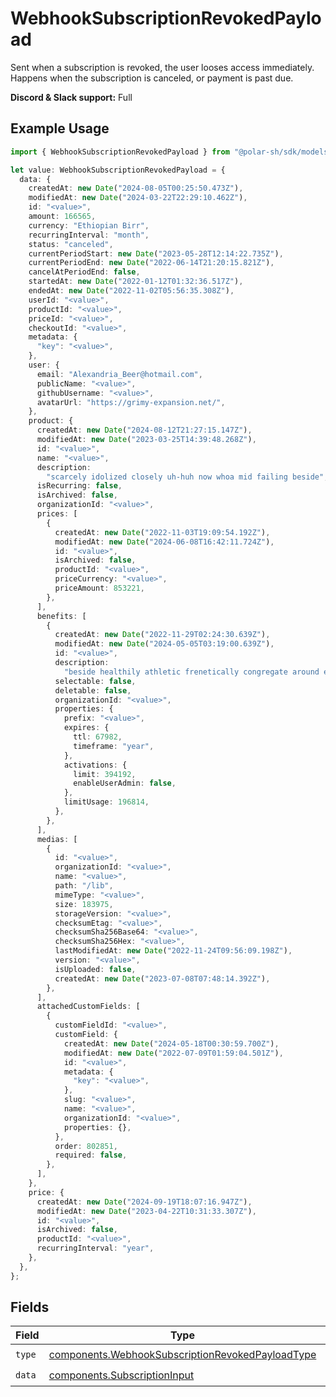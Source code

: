 # WebhookSubscriptionRevokedPayload

Sent when a subscription is revoked, the user looses access immediately.
Happens when the subscription is canceled, or payment is past due.

**Discord & Slack support:** Full

## Example Usage

```typescript
import { WebhookSubscriptionRevokedPayload } from "@polar-sh/sdk/models/components";

let value: WebhookSubscriptionRevokedPayload = {
  data: {
    createdAt: new Date("2024-08-05T00:25:50.473Z"),
    modifiedAt: new Date("2024-03-22T22:29:10.462Z"),
    id: "<value>",
    amount: 166565,
    currency: "Ethiopian Birr",
    recurringInterval: "month",
    status: "canceled",
    currentPeriodStart: new Date("2023-05-28T12:14:22.735Z"),
    currentPeriodEnd: new Date("2022-06-14T21:20:15.821Z"),
    cancelAtPeriodEnd: false,
    startedAt: new Date("2022-01-12T01:32:36.517Z"),
    endedAt: new Date("2022-11-02T05:56:35.308Z"),
    userId: "<value>",
    productId: "<value>",
    priceId: "<value>",
    checkoutId: "<value>",
    metadata: {
      "key": "<value>",
    },
    user: {
      email: "Alexandria_Beer@hotmail.com",
      publicName: "<value>",
      githubUsername: "<value>",
      avatarUrl: "https://grimy-expansion.net/",
    },
    product: {
      createdAt: new Date("2024-08-12T21:27:15.147Z"),
      modifiedAt: new Date("2023-03-25T14:39:48.268Z"),
      id: "<value>",
      name: "<value>",
      description:
        "scarcely idolized closely uh-huh now whoa mid failing beside",
      isRecurring: false,
      isArchived: false,
      organizationId: "<value>",
      prices: [
        {
          createdAt: new Date("2022-11-03T19:09:54.192Z"),
          modifiedAt: new Date("2024-06-08T16:42:11.724Z"),
          id: "<value>",
          isArchived: false,
          productId: "<value>",
          priceCurrency: "<value>",
          priceAmount: 853221,
        },
      ],
      benefits: [
        {
          createdAt: new Date("2022-11-29T02:24:30.639Z"),
          modifiedAt: new Date("2024-05-05T03:19:00.639Z"),
          id: "<value>",
          description:
            "beside healthily athletic frenetically congregate around elementary unbearably rebel blah",
          selectable: false,
          deletable: false,
          organizationId: "<value>",
          properties: {
            prefix: "<value>",
            expires: {
              ttl: 67982,
              timeframe: "year",
            },
            activations: {
              limit: 394192,
              enableUserAdmin: false,
            },
            limitUsage: 196814,
          },
        },
      ],
      medias: [
        {
          id: "<value>",
          organizationId: "<value>",
          name: "<value>",
          path: "/lib",
          mimeType: "<value>",
          size: 183975,
          storageVersion: "<value>",
          checksumEtag: "<value>",
          checksumSha256Base64: "<value>",
          checksumSha256Hex: "<value>",
          lastModifiedAt: new Date("2022-11-24T09:56:09.198Z"),
          version: "<value>",
          isUploaded: false,
          createdAt: new Date("2023-07-08T07:48:14.392Z"),
        },
      ],
      attachedCustomFields: [
        {
          customFieldId: "<value>",
          customField: {
            createdAt: new Date("2024-05-18T00:30:59.700Z"),
            modifiedAt: new Date("2022-07-09T01:59:04.501Z"),
            id: "<value>",
            metadata: {
              "key": "<value>",
            },
            slug: "<value>",
            name: "<value>",
            organizationId: "<value>",
            properties: {},
          },
          order: 802851,
          required: false,
        },
      ],
    },
    price: {
      createdAt: new Date("2024-09-19T18:07:16.947Z"),
      modifiedAt: new Date("2023-04-22T10:31:33.307Z"),
      id: "<value>",
      isArchived: false,
      productId: "<value>",
      recurringInterval: "year",
    },
  },
};
```

## Fields

| Field                                                                                                                | Type                                                                                                                 | Required                                                                                                             | Description                                                                                                          |
| -------------------------------------------------------------------------------------------------------------------- | -------------------------------------------------------------------------------------------------------------------- | -------------------------------------------------------------------------------------------------------------------- | -------------------------------------------------------------------------------------------------------------------- |
| `type`                                                                                                               | [components.WebhookSubscriptionRevokedPayloadType](../../models/components/webhooksubscriptionrevokedpayloadtype.md) | :heavy_check_mark:                                                                                                   | N/A                                                                                                                  |
| `data`                                                                                                               | [components.SubscriptionInput](../../models/components/subscriptioninput.md)                                         | :heavy_check_mark:                                                                                                   | N/A                                                                                                                  |